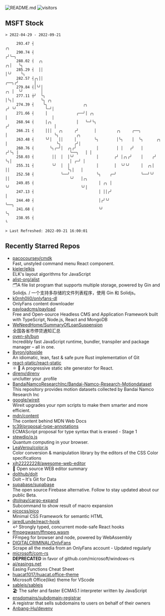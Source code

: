 ![README.md](https://github.com/Gerhut/Gerhut/workflows/README.md/badge.svg)
![visitors](https://visitors.vercel.app/Gerhut/Gerhut?token=8cf69d1f6813d272ef062726b6070c9be4ff72038cfe5a7ded7384a8da65d866)

## MSFT Stock

```
> 2022-04-29 - 2022-09-21

     293.47 ┤                                                                        ╭╮                          
     290.74 ┤                                                                       ╭╯╰─╮                        
     288.02 ┤  ╭╮                                                                 ╭╮│   ╰╮                       
     285.29 ┤  ││                                                                 │╰╯    ╰╮                      
     282.57 ┤╭╮││                                                            ╭──╮╭╯       │                      
     279.84 ┤│╰╯│                                                         ╭╮ │  ╰╯        │                      
     277.11 ┼╯  ╰╮                                                        │╰╮│            ╰╮ ╭╮                  
     274.39 ┤    ╰╮                ╭╮                                    ╭╯ ╰╯             ╰─╯│                  
     271.66 ┤     │             ╭──╯│ ╭╮                                 │                    │                  
     268.94 ┤     │╭╮           │   ╰─╯╰╮                               ╭╯                    │                  
     266.21 ┤     │││   ╭╮     ╭╯       │         ╭╮     ╭──╮           │                     ╰╮        ╭╮       
     263.48 ┤     ╰╯│   ││     │        ╰╮        │╰╮    │  ╰╮      ╭╮  │                      ╰╮      ╭╯│       
     260.76 ┤       ╰╮╭─╯│  ╭╮╭╯         │        │ │   ╭╯   │     ╭╯╰╮ │                       ╰──╮   │ │       
     258.03 ┤        ││  │  │╰╯          │       ╭╯ │╭╮╭╯    │    ╭╯  ╰╮│                          │ ╭─╯ │       
     255.31 ┤        ╰╯  │  │            │       │  ╰╯╰╯     │  ╭╮│    ││                          ╰╮│   │       
     252.58 ┤            ╰──╯            ╰╮    ╭─╯           ╰──╯╰╯    ││                           ╰╯   │╭╮     
     249.85 ┤                             │ ╭╮ │                       ╰╯                                ╰╯│     
     247.13 ┤                             │ ││╭╯                                                           │     
     244.40 ┤                             │╭╯╰╯                                                            ╰──╮  
     241.68 ┤                             ╰╯                                                                  ╰╮ 
     238.95 ┤                                                                                                  ╰ 

> Last Refreshed: 2022-09-21 16:00:01
```

## Recently Starred Repos

- [pacocoursey/cmdk](https://github.com/pacocoursey/cmdk)  
  Fast, unstyled command menu React component.
- [kieler/elkjs](https://github.com/kieler/elkjs)  
  ELK's layout algorithms for JavaScript
- [alist-org/alist](https://github.com/alist-org/alist)  
  🗂️A file list program that supports multiple storage, powered by Gin and Solidjs. / 一个支持多存储的文件列表程序，使用 Gin 和 Solidjs。
- [k0rnh0li0/onlyfans-dl](https://github.com/k0rnh0li0/onlyfans-dl)  
  OnlyFans content downloader
- [payloadcms/payload](https://github.com/payloadcms/payload)  
  Free and Open-source Headless CMS and Application Framework built with TypeScript, Node.js, React and MongoDB
- [WeNeedHome/SummaryOfLoanSuspension](https://github.com/WeNeedHome/SummaryOfLoanSuspension)  
  全国各省市停贷通知汇总
- [oven-sh/bun](https://github.com/oven-sh/bun)  
  Incredibly fast JavaScript runtime, bundler, transpiler and package manager – all in one.
- [Byron/gitoxide](https://github.com/Byron/gitoxide)  
  An idiomatic, lean, fast & safe pure Rust implementation of Git
- [react-static/react-static](https://github.com/react-static/react-static)  
  ⚛️ 🚀 A progressive static site generator for React.
- [direnv/direnv](https://github.com/direnv/direnv)  
  unclutter your .profile
- [BandaiNamcoResearchInc/Bandai-Namco-Research-Motiondataset](https://github.com/BandaiNamcoResearchInc/Bandai-Namco-Research-Motiondataset)  
  This repository provides motion datasets collected by Bandai Namco Research Inc
- [google/wireit](https://github.com/google/wireit)  
  Wireit upgrades your npm scripts to make them smarter and more efficient.
- [mdn/content](https://github.com/mdn/content)  
  The content behind MDN Web Docs
- [tc39/proposal-type-annotations](https://github.com/tc39/proposal-type-annotations)  
  ECMAScript proposal for type syntax that is erased - Stage 1
- [stewdio/q.js](https://github.com/stewdio/q.js)  
  Quantum computing in your browser.
- [LeaVerou/color.js](https://github.com/LeaVerou/color.js)  
  Color conversion & manipulation library by the editors of the CSS Color specifications
- [xjh22222228/awesome-web-editor](https://github.com/xjh22222228/awesome-web-editor)  
  🔨  Open source WEB editor summary
- [dolthub/dolt](https://github.com/dolthub/dolt)  
  Dolt – It's Git for Data
- [supabase/supabase](https://github.com/supabase/supabase)  
  The open source Firebase alternative. Follow to stay updated about our public Beta.
- [dtolnay/cargo-expand](https://github.com/dtolnay/cargo-expand)  
  Subcommand to show result of macro expansion
- [picocss/pico](https://github.com/picocss/pico)  
  Minimal CSS Framework for semantic HTML
- [jaredLunde/react-hook](https://github.com/jaredLunde/react-hook)  
  ↩ Strongly typed, concurrent mode-safe React hooks
- [ffmpegwasm/ffmpeg.wasm](https://github.com/ffmpegwasm/ffmpeg.wasm)  
  FFmpeg for browser and node, powered by WebAssembly
- [DIGITALCRIMINAL/OnlyFans](https://github.com/DIGITALCRIMINAL/OnlyFans)  
  Scrape all the media from an OnlyFans account - Updated regularly
- [microsoft/com-rs](https://github.com/microsoft/com-rs)  
  **DEPRECATED** in favor of github.com/microsoft/windows-rs
- [ai/easings.net](https://github.com/ai/easings.net)  
  Easing Functions Cheat Sheet
- [huacat1017/huacat.office-theme](https://github.com/huacat1017/huacat.office-theme)  
  Microsoft Office(like) theme for VScode
- [sablejs/sablejs](https://github.com/sablejs/sablejs)  
  🏖️ The safer and faster ECMA5.1 interpreter written by JavaScript
- [ensdomains/subdomain-registrar](https://github.com/ensdomains/subdomain-registrar)  
  A registrar that sells subdomains to users on behalf of their owners
- [Anbang-Hu/devenv](https://github.com/Anbang-Hu/devenv)  
